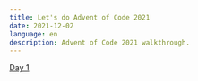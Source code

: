 ```yaml
---
title: Let's do Advent of Code 2021
date: 2021-12-02
language: en
description: Advent of Code 2021 walkthrough.
---
```


[Day 1](@/writing/advent-of-code/day-1.md)
